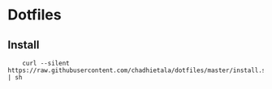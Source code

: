 # Dotfiles

## Install

```
    curl --silent https://raw.githubusercontent.com/chadhietala/dotfiles/master/install.sh | sh 
```